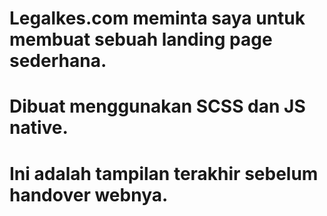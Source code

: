 # Legalkes.com meminta saya untuk membuat sebuah landing page sederhana.
# Dibuat menggunakan SCSS dan JS native.
# Ini adalah tampilan terakhir sebelum handover webnya.
